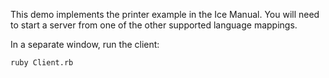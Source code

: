 This demo implements the printer example in the Ice Manual.
You will need to start a server from one of the other
supported language mappings.

In a separate window, run the client:

```
ruby Client.rb
```
